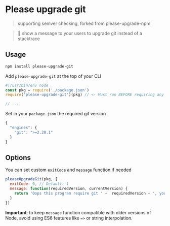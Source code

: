 # Please upgrade git

> supporting semver checking, forked from please-upgrade-npm

> :information_desk_person: show a message to your users to upgrade git instead of a stacktrace

## Usage

```sh
npm install please-upgrade-git
```

Add `please-upgrade-git` at the top of your CLI

```js
#!/usr/bin/env node
const pkg = require('./package.json')
require('please-upgrade-git')(pkg) // <- Must run BEFORE requiring any other modules

// ...
```

Set in your `package.json` the required git version

```js
{
  "engines": {
    "git": ">=2.20.1"
  }
}
```


## Options

You can set custom `exitCode` and `message` function if needed

```js
pleaseUpgradeGit(pkg, {
  exitCode: 0, // Default: 1
  message: function(requiredVersion, currentVersion) {
    return 'Oops this program require git ' +  requiredVersion + ', you have ' + currentVersion
  }
})
```

__Important__: to keep `message` function compatible with older versions of Node, avoid using ES6 features like `=>` or string interpolation.